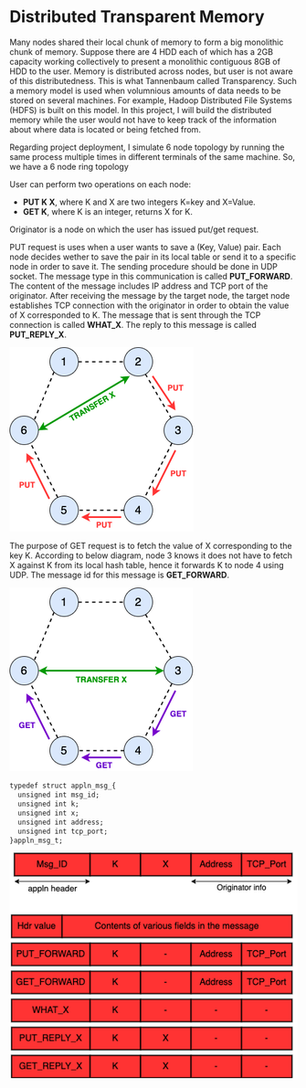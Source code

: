 # Distributed Transparent Memory

Many nodes shared their local chunk of memory to form a big monolithic chunk of memory. Suppose there are 4 HDD each of which has a 2GB capacity working collectively to present a monolithic contiguous 8GB of HDD
to the user. Memory is distributed across nodes, but user is not aware of this distributedness. This is what Tannenbaum called Transparency. Such a memory model is used when volumnious amounts of data needs to be stored on several machines. For example, Hadoop Distributed File Systems (HDFS) is built on this model. In this project, I will build the distributed memory while the user would not have to keep track of the information about where data is located or being fetched from.

Regarding project deployment, I simulate 6 node topology by running the same process multiple times in different terminals of the same machine. So, we have a 6 node ring topology

User can perform two operations on each node:
* **PUT K X**, where K and X are two integers K=key and X=Value.
* **GET K**, where K is an integer, returns X for K.

Originator is a node on which the user has issued put/get request.

PUT request is uses when a user wants to save a (Key, Value) pair. Each node decides wether to save the pair in its local table or send it to a specific node in order to save it. The sending procedure should be done in UDP socket. The message type in this communication is called **PUT_FORWARD**. The content of the message includes IP address and TCP port of the originator. After receiving the message by the target node, the target node establishes TCP connection with the originator in order to obtain the value of X corresponded to K. The message that is sent through the TCP connection is called **WHAT_X**. The reply to this message is called **PUT_REPLY_X**.

![diagram](data/put.png)

The purpose of GET request is to fetch the value of X corresponding to the key K. According to below diagram, node 3 knows it does not have to fetch X against K from its local hash table, hence it forwards K to node 4 using UDP. The message id for this message is **GET_FORWARD**.

![diagram](data/get.png)


```
typedef struct appln_msg_{
  unsigned int msg_id;
  unsigned int k;
  unsigned int x;
  unsigned int address;
  unsigned int tcp_port;
}appln_msg_t;

```

![diagram](data/message.png)
